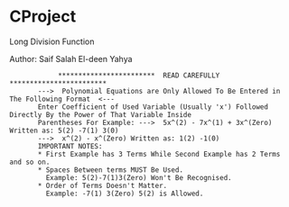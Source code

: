 # CProject

Long Division Function

Author: Saif Salah El-deen Yahya

                ************************  READ CAREFULLY ************************
           --->  Polynomial Equations are Only Allowed To Be Entered in The Following Format  <---
           Enter Coefficient of Used Variable (Usually 'x') Followed Directly By the Power of That Variable Inside
           Parentheses For Example: --->  5x^(2) - 7x^(1) + 3x^(Zero) Written as: 5(2) -7(1) 3(0)
           --->  x^(2) - x^(Zero) Written as: 1(2) -1(0)
           IMPORTANT NOTES:
           * First Example has 3 Terms While Second Example has 2 Terms and so on.
           * Spaces Between terms MUST Be Used.
             Example: 5(2)-7(1)3(Zero) Won't Be Recognised.
           * Order of Terms Doesn't Matter.
             Example: -7(1) 3(Zero) 5(2) is Allowed.
